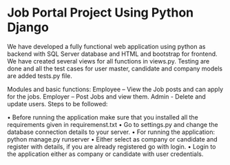 # Job Portal Project Using Python Django 

We have developed a fully functional web application using python as backend with SQL Server database and HTML and bootstrap for frontend.
We have created several views for all functions in views.py.
Testing are done and all the test cases for user master, candidate and company models are added tests.py file.

Modules and basic functions:
	Employee – View the Job posts and can apply for the jobs.
	Employer – Post Jobs and view them.
	Admin   - Delete and update users.
Steps to be followed:

•	Before running the application make sure that you installed all the requirements given in requiremenst.txt
•	Go to settings.py and change the database connection details to your server.
•	For running the application: python manage.py runserver
•	Either select as company or candidate and register with details, if you are already registered go with login.
•	Login to the application either as company or candidate with user credentials.






